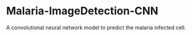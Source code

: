 # Malaria-ImageDetection-CNN
A convolutional neural network model to predict the malaria infected cell.
